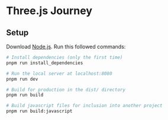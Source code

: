 # Three.js Journey

## Setup
Download [Node.js](https://nodejs.org/en/download/).
Run this followed commands:

``` bash
# Install dependencies (only the first time)
pnpm run install_dependencies

# Run the local server at localhost:8080
pnpm run dev

# Build for production in the dist/ directory
pnpm run build

# Build javascript files for inclusion into another project
pnpm run build:javascript
```
